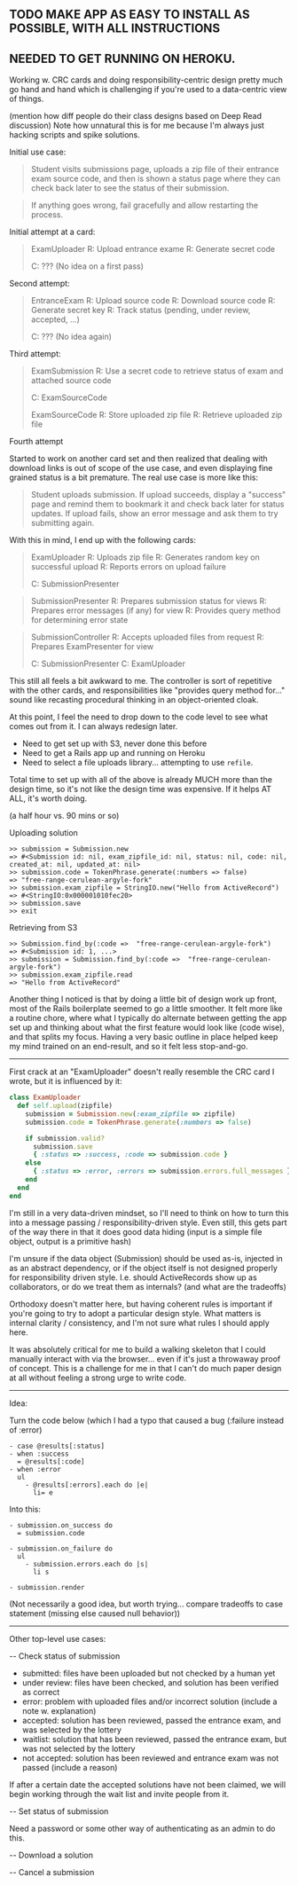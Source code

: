 ## TODO MAKE APP AS EASY TO INSTALL AS POSSIBLE, WITH ALL INSTRUCTIONS
## NEEDED TO GET RUNNING ON HEROKU.


Working w. CRC cards and doing responsibility-centric design pretty much go hand 
and hand which is challenging if you're used to a data-centric view of things.

(mention how diff people do their class designs based on Deep Read discussion)
Note how unnatural this is for me because I'm always just hacking scripts
and spike solutions.

Initial use case:

> Student visits submissions page, uploads a zip file of their entrance 
exam source code, and then is shown a status page where they
can check back later to see the status of their submission.

> If anything goes wrong, fail gracefully and allow restarting the process.

Initial attempt at a card:

> ExamUploader
>   R: Upload entrance exame
>   R: Generate secret code
>
>   C: ??? (No idea on a first pass)

Second attempt:

> EntranceExam
>   R: Upload source code
>   R: Download source code
>   R: Generate secret key
>   R: Track status (pending, under review, accepted, ...)
>
>   C: ??? (No idea again)

Third attempt:

> ExamSubmission
>   R: Use a secret code to retrieve status of exam and attached source code
>   
>   C: ExamSourceCode
>
> ExamSourceCode
>   R: Store uploaded zip file
>   R: Retrieve uploaded zip file

Fourth attempt

Started to work on another card set and then realized that dealing with 
download links is out of scope of the use case, and even displaying fine
grained status is a bit premature. The real use case is more like this:

> Student uploads submission. If upload succeeds, display a "success"
page and remind them to bookmark it and check back later for status
updates. If upload fails, show an error message and ask them to try
submitting again.

With this in mind, I end up with the following cards:

> ExamUploader
>   R: Uploads zip file
>   R: Generates random key on successful upload
>   R: Reports errors on upload failure
>
>   C: SubmissionPresenter

> SubmissionPresenter
>   R: Prepares submission status for views
>   R: Prepares error messages (if any) for view
>   R: Provides query method for determining error state

> SubmissionController
>   R: Accepts uploaded files from request
>   R: Prepares ExamPresenter for view
>
>   C: SubmissionPresenter
>   C: ExamUploader



This still all feels a bit awkward to me. The controller
is sort of repetitive with the other cards, and
responsibilities like "provides query method for..." sound
like recasting procedural thinking in an object-oriented cloak.

At this point, I feel the need to drop down to the code level
to see what comes out from it. I can always redesign later.


* Need to get set up with S3, never done this before
* Need to get a Rails app up and running on Heroku
* Need to select a file uploads library... attempting to use
`refile`.

Total time to set up with all of the above is already MUCH
more than the design time, so it's not like the design
time was expensive. If it helps AT ALL, it's worth doing.

(a half hour vs. 90 mins or so)


Uploading solution
```
>> submission = Submission.new
=> #<Submission id: nil, exam_zipfile_id: nil, status: nil, code: nil, created_at: nil, updated_at: nil>
>> submission.code = TokenPhrase.generate(:numbers => false)
=> "free-range-cerulean-argyle-fork"
>> submission.exam_zipfile = StringIO.new("Hello from ActiveRecord")
=> #<StringIO:0x000001010fec20>
>> submission.save
>> exit
```

Retrieving from S3
```
>> Submission.find_by(:code =>  "free-range-cerulean-argyle-fork")
=> #<Submission id: 1, ...>
>> submission = Submission.find_by(:code =>  "free-range-cerulean-argyle-fork")
>> submission.exam_zipfile.read
=> "Hello from ActiveRecord"
```

Another thing I noticed is that by doing a little bit of design work up front,
most of the Rails boilerplate seemed to go a little smoother. It felt more
like a routine chore, where what I typically do alternate between getting the
app set up and thinking about what the first feature would look like
(code wise), and that splits my focus. Having a very basic outline
in place helped keep my mind trained on an end-result, and so it felt
less stop-and-go.

----

First crack at an "ExamUploader" doesn't really resemble the CRC card I wrote,
but it is influenced by it:

```ruby
class ExamUploader
  def self.upload(zipfile)
    submission = Submission.new(:exam_zipfile => zipfile)
    submission.code = TokenPhrase.generate(:numbers => false)

    if submission.valid?
      submission.save
      { :status => :success, :code => submission.code }
    else
      { :status => :error, :errors => submission.errors.full_messages }
    end
  end
end
```

I'm still in a very data-driven mindset, so I'll need to think on how to turn
this into a message passing / responsibility-driven style. Even still, this
gets part of the way there in that it does good data hiding (input is a simple
file object, output is a primitive hash)

I'm unsure if the data object (Submission) should be used as-is, injected in
as an abstract dependency, or if the object itself is not designed properly
for responsibility driven style. I.e. should ActiveRecords show up as collaborators,
or do we treat them as internals? (and what are the tradeoffs)

Orthodoxy doesn't matter here, but having coherent rules is important if you're
going to try to adopt a particular design style. What matters is internal
clarity / consistency, and I'm not sure what rules I should apply here.

It was absolutely critical for me to build a walking skeleton that I could
manually interact with via the browser... even if it's just a throwaway
proof of concept. This is a challenge for me in that I can't do much paper
design at all without feeling a strong urge to write code.

----

Idea:

Turn the code below (which I had a typo that caused a bug (:failure instead of :error)

```
- case @results[:status]
- when :success
  = @results[:code]
- when :error
  ul
    - @results[:errors].each do |e|
      li= e
```

Into this:

```
- submission.on_success do
  = submission.code

- submission.on_failure do
  ul
    - submission.errors.each do |s|
      li s

- submission.render
```

(Not necessarily a good idea, but worth trying... compare tradeoffs to case statement (missing else caused null behavior))

----

Other top-level use cases:

-- Check status of submission

  * submitted: files have been uploaded but not checked by a human yet
  * under review: files have been checked, and solution has been verified as correct
  * error: problem with uploaded files and/or incorrect solution (include a note w. explanation)
  * accepted: solution has been reviewed, passed the entrance exam, and was selected by the lottery
  * waitlist: solution that has been reviewed, passed the entrance exam, but was not selected by the lottery 
  * not accepted: solution has been reviewed and entrance exam was not passed (include a reason)

If after a certain date the accepted solutions have not been claimed, we will begin working through
the wait list and invite people from it.

-- Set status of submission

Need a password or some other way of authenticating as an admin to do this.

-- Download a solution

-- Cancel a submission
